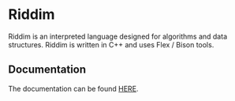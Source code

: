 # Riddim
Riddim is an interpreted language designed for algorithms and data structures.
Riddim is written in C++ and uses Flex / Bison tools.

## Documentation
The documentation can be found [HERE](doc).

